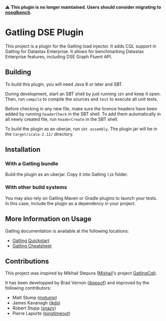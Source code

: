 :warning: **This plugin is no longer maintained.  Users should consider migrating to [nosqlbench](https://github.com/nosqlbench/nosqlbench).**

# Gatling DSE Plugin

This project is a plugin for the Gatling load injector.
It adds CQL support in Gatling for Datastax Enterprise.
It allows for benchmarking Datastax Enterprise features, including DSE Graph Fluent API.

## Building

To build this plugin, you will need Java 8 or later and SBT.

During development, start an SBT shell by just running `sbt` and keep it open.
Then, run `compile` to compile the sources and `test` to execute all unit tests.

Before checking in any new file, make sure the licence headers have been added by running `headerCheck` in the SBT shell.
To add them automatically in all newly created file, run `headerCreate` in the SBT shell.

To build the plugin as an uberjar, run `sbt assembly`.
The plugin jar will be in the `target/scala-2.12/` directory.

## Installation

### With a Gatling bundle

Build the plugin as an uberjar.
Copy it into Gatling `lib` folder.

### With other build systems

You may also rely on Gatling Maven or Gradle plugins to launch your tests.
In this case, include the plugin as a dependency in your project.

## More Information on Usage

Gatling documentation is available at the following locations:

- [Gatling Quickstart](http://gatling.io/docs/current/quickstart/)
- [Gatling Cheatsheet](http://gatling.io/docs/current/cheat-sheet/)

## Contributions

This project was inspired by Mikhail Stepura ([Mishail](https://github.com/Mishail)'s project [GatlingCql](https://github.com/gatling-cql/GatlingCql/commits/master)).

It has been developped by Brad Vernon ([ibspoof](https://github.com/ibspoof)) and improved by the following contributors:

* Matt Stump ([mstump](https://github.com/mstump))
* James Kavanagh ([jkds](https://github.com/jkds))
* Robert Stupp ([snazy](https://github.com/snazy))
* Pierre Laporte ([pingtimeout](https://github.com/pingtimeout))

